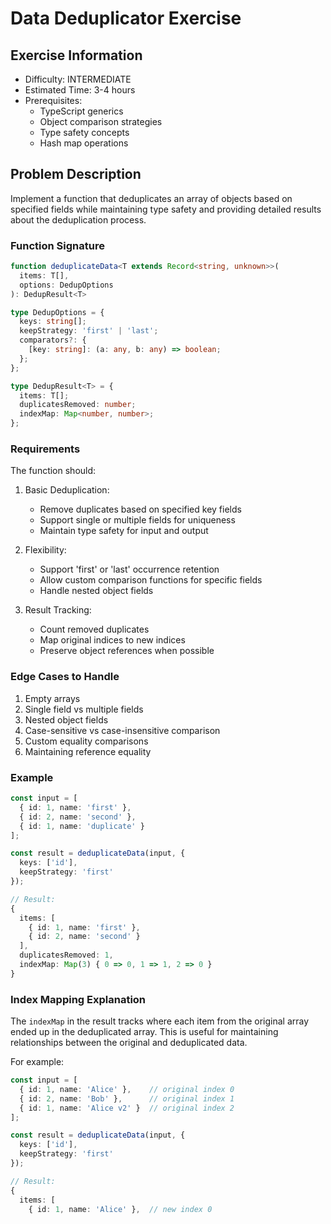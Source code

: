 # Data Deduplicator Exercise

## Exercise Information
- Difficulty: INTERMEDIATE
- Estimated Time: 3-4 hours
- Prerequisites:
   - TypeScript generics
   - Object comparison strategies
   - Type safety concepts
   - Hash map operations

## Problem Description

Implement a function that deduplicates an array of objects based on specified fields while maintaining type safety and providing detailed results about the deduplication process.

### Function Signature
```typescript
function deduplicateData<T extends Record<string, unknown>>(
  items: T[],
  options: DedupOptions
): DedupResult<T>

type DedupOptions = {
  keys: string[];
  keepStrategy: 'first' | 'last';
  comparators?: {
    [key: string]: (a: any, b: any) => boolean;
  };
};

type DedupResult<T> = {
  items: T[];
  duplicatesRemoved: number;
  indexMap: Map<number, number>;
};
```

### Requirements

The function should:

1. Basic Deduplication:
   - Remove duplicates based on specified key fields
   - Support single or multiple fields for uniqueness
   - Maintain type safety for input and output

2. Flexibility:
   - Support 'first' or 'last' occurrence retention
   - Allow custom comparison functions for specific fields
   - Handle nested object fields

3. Result Tracking:
   - Count removed duplicates
   - Map original indices to new indices
   - Preserve object references when possible

### Edge Cases to Handle

1. Empty arrays
2. Single field vs multiple fields
3. Nested object fields
4. Case-sensitive vs case-insensitive comparison
5. Custom equality comparisons
6. Maintaining reference equality

### Example

```typescript
const input = [
  { id: 1, name: 'first' },
  { id: 2, name: 'second' },
  { id: 1, name: 'duplicate' }
];

const result = deduplicateData(input, {
  keys: ['id'],
  keepStrategy: 'first'
});

// Result:
{
  items: [
    { id: 1, name: 'first' },
    { id: 2, name: 'second' }
  ],
  duplicatesRemoved: 1,
  indexMap: Map(3) { 0 => 0, 1 => 1, 2 => 0 }
}
```

### Index Mapping Explanation

The `indexMap` in the result tracks where each item from the original array ended up in the deduplicated array. This is useful for maintaining relationships between the original and deduplicated data.

For example:
```typescript
const input = [
  { id: 1, name: 'Alice' },    // original index 0
  { id: 2, name: 'Bob' },      // original index 1
  { id: 1, name: 'Alice v2' }  // original index 2
];

const result = deduplicateData(input, {
  keys: ['id'],
  keepStrategy: 'first'
});

// Result:
{
  items: [
    { id: 1, name: 'Alice' },  // new index 0
